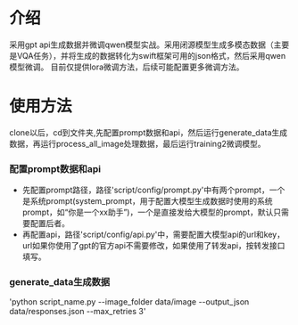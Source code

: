 # 介绍
采用gpt api生成数据并微调qwen模型实战。采用闭源模型生成多模态数据（主要是VQA任务），并将生成的数据转化为swift框架可用的json格式，然后采用qwen模型微调。
目前仅提供lora微调方法，后续可能配置更多微调方法。
# 使用方法
clone以后，cd到文件夹,先配置prompt数据和api，然后运行generate_data生成数据，再运行process_all_image处理数据，最后运行training2微调模型。
### 配置prompt数据和api
+ 先配置prompt路径，路径'script/config/prompt.py'中有两个prompt，一个是系统prompt(system_prompt，用于配置大模型生成数据时使用的系统prompt，如“你是一个xx助手”)，一个是直接发给大模型的prompt，默认只需要配置后者。
+ 再配置api，路径'script/config/api.py'中，需要配置大模型api的url和key，url如果你使用了gpt的官方api不需要修改，如果使用了转发api，按转发接口填写。
### generate_data生成数据
'python script_name.py --image_folder data/image --output_json data/responses.json --max_retries 3'